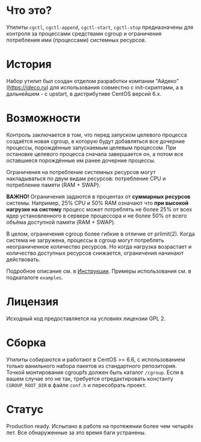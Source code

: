 Что это?
========

Утилиты `cgctl`, `cgctl-append`, `cgctl-start`, `cgctl-stop` предназначены для контроля
за процессами средствами cgroup и ограничения потребления ими (процессами) системных ресурсов.

История
=======

Набор утилит был создан отделом разработки компании "Айдеко" (https://ideco.ru) для использования
совместно с init-скриптами, а в дальнейшем - с upstart, в дистрибутиве CentOS версий 6.х.

Возможности
===========

Контроль заключается в том, что перед запуском целевого процесса создаётся новая cgroup,
в которую будут добавляться все дочерние процессы, порождённые запускаемым целевым
процессом. При остановке целевого процесса сначала завершается он, а потом все оставшиеся
порождённые им ранее дочерние процессы.

Ограничения на потребление системных ресурсов могут накладываться по двум видам ресурсов:
потребление CPU и потребление памяти (RAM + SWAP).

**ВАЖНО!** Ограничения задаются в процентах от **суммарных ресурсов** системы. Например,
25% CPU и 50% RAM означают что **при высокой нагрузке на систему** процесс может потреблять
не более 25% от всех ядер установленного в сервере процессора и не более 50% от всего объёма
доступной памяти (RAM + SWAP).

В целом, ограничения cgroup более гибкие в отличие от prlimit(2). Когда система не загружена,
процессы в cgroup могут потреблять неограниченное количество ресурсов. Но когда нагрузка
возрастает и количество доступных ресурсов снижается, ограничения начинают действовать.

Подробное описание см. в [Инструкции](manual.md). Примеры использования см. в подкаталоге `examples`.

Лицензия
========

Исходный код предоставляется на условиях лицензии GPL 2.

Сборка
======

Утилиты собираются и работают в CentOS >= 6.6, с использованием только ванильного набора пакетов
из стандартного репозитория. Точкой монтирования cgroupfs должен быть каталог `/cgroup`.
Если в вашем случае это не так, требуется отредактировать константу `CGROUP_ROOT_DIR`
в файле `conf.h` и пересобрать проект.

Статус
======

Production ready. Испытано в работе на протяжении более чем четырёх лет. Все обнаруженные за это
время баги устранены.
